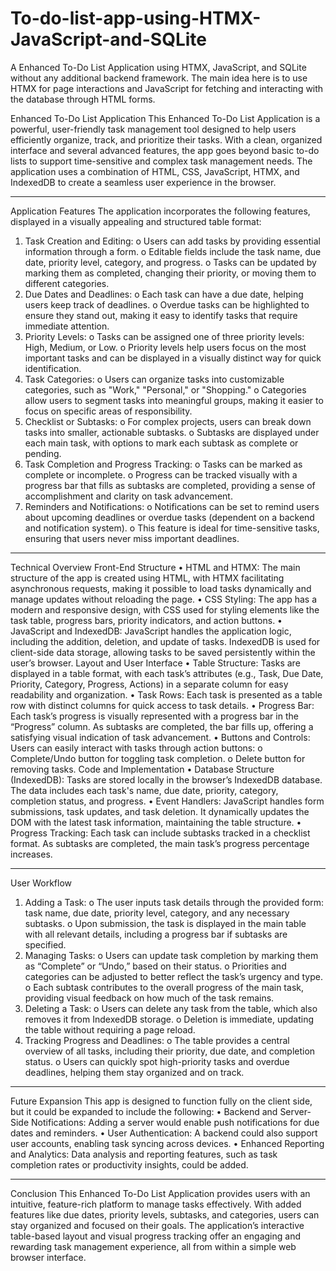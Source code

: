 # To-do-list-app-using-HTMX-JavaScript-and-SQLite
A Enhanced To-Do List Application using HTMX, JavaScript, and SQLite without any additional backend framework. The main idea here is to use HTMX for page interactions and JavaScript for fetching and interacting with the database through HTML forms.

Enhanced To-Do List Application
This Enhanced To-Do List Application is a powerful, user-friendly task management tool designed to help users efficiently organize, track, and prioritize their tasks. With a clean, organized interface and several advanced features, the app goes beyond basic to-do lists to support time-sensitive and complex task management needs. The application uses a combination of HTML, CSS, JavaScript, HTMX, and IndexedDB to create a seamless user experience in the browser.
________________________________________
Application Features
The application incorporates the following features, displayed in a visually appealing and structured table format:
1.	Task Creation and Editing:
o	Users can add tasks by providing essential information through a form.
o	Editable fields include the task name, due date, priority level, category, and progress.
o	Tasks can be updated by marking them as completed, changing their priority, or moving them to different categories.
2.	Due Dates and Deadlines:
o	Each task can have a due date, helping users keep track of deadlines.
o	Overdue tasks can be highlighted to ensure they stand out, making it easy to identify tasks that require immediate attention.
3.	Priority Levels:
o	Tasks can be assigned one of three priority levels: High, Medium, or Low.
o	Priority levels help users focus on the most important tasks and can be displayed in a visually distinct way for quick identification.
4.	Task Categories:
o	Users can organize tasks into customizable categories, such as "Work," "Personal," or "Shopping."
o	Categories allow users to segment tasks into meaningful groups, making it easier to focus on specific areas of responsibility.
5.	Checklist or Subtasks:
o	For complex projects, users can break down tasks into smaller, actionable subtasks.
o	Subtasks are displayed under each main task, with options to mark each subtask as complete or pending.
6.	Task Completion and Progress Tracking:
o	Tasks can be marked as complete or incomplete.
o	Progress can be tracked visually with a progress bar that fills as subtasks are completed, providing a sense of accomplishment and clarity on task advancement.
7.	Reminders and Notifications:
o	Notifications can be set to remind users about upcoming deadlines or overdue tasks (dependent on a backend and notification system).
o	This feature is ideal for time-sensitive tasks, ensuring that users never miss important deadlines.
________________________________________
Technical Overview
Front-End Structure
•	HTML and HTMX: The main structure of the app is created using HTML, with HTMX facilitating asynchronous requests, making it possible to load tasks dynamically and manage updates without reloading the page.
•	CSS Styling: The app has a modern and responsive design, with CSS used for styling elements like the task table, progress bars, priority indicators, and action buttons.
•	JavaScript and IndexedDB: JavaScript handles the application logic, including the addition, deletion, and update of tasks. IndexedDB is used for client-side data storage, allowing tasks to be saved persistently within the user’s browser.
Layout and User Interface
•	Table Structure: Tasks are displayed in a table format, with each task’s attributes (e.g., Task, Due Date, Priority, Category, Progress, Actions) in a separate column for easy readability and organization.
•	Task Rows: Each task is presented as a table row with distinct columns for quick access to task details.
•	Progress Bar: Each task’s progress is visually represented with a progress bar in the “Progress” column. As subtasks are completed, the bar fills up, offering a satisfying visual indication of task advancement.
•	Buttons and Controls: Users can easily interact with tasks through action buttons:
o	Complete/Undo button for toggling task completion.
o	Delete button for removing tasks.
Code and Implementation
•	Database Structure (IndexedDB): Tasks are stored locally in the browser’s IndexedDB database. The data includes each task's name, due date, priority, category, completion status, and progress.
•	Event Handlers: JavaScript handles form submissions, task updates, and task deletion. It dynamically updates the DOM with the latest task information, maintaining the table structure.
•	Progress Tracking: Each task can include subtasks tracked in a checklist format. As subtasks are completed, the main task’s progress percentage increases.
________________________________________
User Workflow
1.	Adding a Task:
o	The user inputs task details through the provided form: task name, due date, priority level, category, and any necessary subtasks.
o	Upon submission, the task is displayed in the main table with all relevant details, including a progress bar if subtasks are specified.
2.	Managing Tasks:
o	Users can update task completion by marking them as “Complete” or “Undo,” based on their status.
o	Priorities and categories can be adjusted to better reflect the task’s urgency and type.
o	Each subtask contributes to the overall progress of the main task, providing visual feedback on how much of the task remains.
3.	Deleting a Task:
o	Users can delete any task from the table, which also removes it from IndexedDB storage.
o	Deletion is immediate, updating the table without requiring a page reload.
4.	Tracking Progress and Deadlines:
o	The table provides a central overview of all tasks, including their priority, due date, and completion status.
o	Users can quickly spot high-priority tasks and overdue deadlines, helping them stay organized and on track.
________________________________________
Future Expansion
This app is designed to function fully on the client side, but it could be expanded to include the following:
•	Backend and Server-Side Notifications: Adding a server would enable push notifications for due dates and reminders.
•	User Authentication: A backend could also support user accounts, enabling task syncing across devices.
•	Enhanced Reporting and Analytics: Data analysis and reporting features, such as task completion rates or productivity insights, could be added.
________________________________________
Conclusion
This Enhanced To-Do List Application provides users with an intuitive, feature-rich platform to manage tasks effectively. With added features like due dates, priority levels, subtasks, and categories, users can stay organized and focused on their goals. The application’s interactive table-based layout and visual progress tracking offer an engaging and rewarding task management experience, all from within a simple web browser interface.
